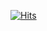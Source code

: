 [![Hits](https://hits.seeyoufarm.com/api/count/incr/badge.svg?url=https%3A%2F%2Fgithub.com%2Fzidoopal&count_bg=%23DBE2EF&title_bg=%23F9F7F7&icon=&icon_color=%23E7E7E7&title=hits&edge_flat=false)](https://hits.seeyoufarm.com)
